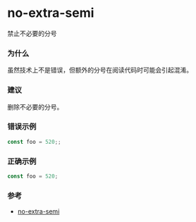 # no-extra-semi

禁止不必要的分号

### 为什么

虽然技术上不是错误，但额外的分号在阅读代码时可能会引起混淆。

### 建议

删除不必要的分号。

### 错误示例

```js
const foo = 520;;
```

### 正确示例

```js
const foo = 520;
```

### 参考

- [no-extra-semi](https://eslint.org/docs/rules/no-extra-semi)
